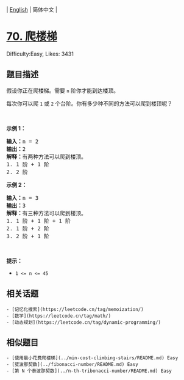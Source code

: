 
| [English](problem_en.md) | 简体中文 |

# [70. 爬楼梯](https://leetcode.cn/problems/climbing-stairs/)
Difficulty:Easy, Likes: 3431

## 题目描述

<p>假设你正在爬楼梯。需要 <code>n</code>&nbsp;阶你才能到达楼顶。</p>

<p>每次你可以爬 <code>1</code> 或 <code>2</code> 个台阶。你有多少种不同的方法可以爬到楼顶呢？</p>

<p>&nbsp;</p>

<p><strong>示例 1：</strong></p>

<pre>
<strong>输入：</strong>n = 2
<strong>输出：</strong>2
<strong>解释：</strong>有两种方法可以爬到楼顶。
1. 1 阶 + 1 阶
2. 2 阶</pre>

<p><strong>示例 2：</strong></p>

<pre>
<strong>输入：</strong>n = 3
<strong>输出：</strong>3
<strong>解释：</strong>有三种方法可以爬到楼顶。
1. 1 阶 + 1 阶 + 1 阶
2. 1 阶 + 2 阶
3. 2 阶 + 1 阶
</pre>

<p>&nbsp;</p>

<p><strong>提示：</strong></p>

<ul>
	<li><code>1 &lt;= n &lt;= 45</code></li>
</ul>


## 相关话题

    - [记忆化搜索](https://leetcode.cn/tag/memoization/)
    - [数学](https://leetcode.cn/tag/math/)
    - [动态规划](https://leetcode.cn/tag/dynamic-programming/)

## 相似题目

    - [使用最小花费爬楼梯](../min-cost-climbing-stairs/README.md) Easy 
    - [斐波那契数](../fibonacci-number/README.md) Easy 
    - [第 N 个泰波那契数](../n-th-tribonacci-number/README.md) Easy 
